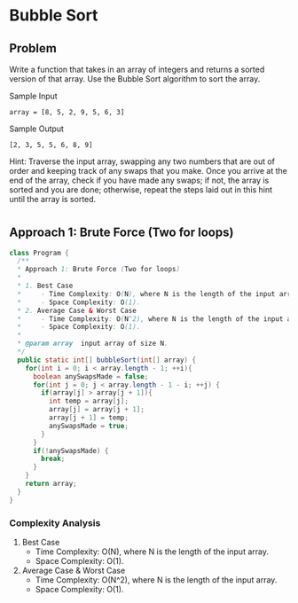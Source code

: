 # Bubble Sort

## Problem

Write a function that takes in an array of integers and returns a sorted version of that array. Use the Bubble Sort algorithm to sort the array.

Sample Input

```
array = [8, 5, 2, 9, 5, 6, 3]
```

Sample Output

```
[2, 3, 5, 5, 6, 8, 9]
```

Hint: Traverse the input array, swapping any two numbers that are out of order and keeping track of any swaps that you make. Once you arrive at the end of the array, check if you have made any swaps; if not, the array is sorted and you are done; otherwise, repeat the steps laid out in this hint until the array is sorted.

#

## Approach 1: Brute Force (Two for loops)

```JAVA
class Program {
  /**
  * Approach 1: Brute Force (Two for loops)
  *
  * 1. Best Case
  *     - Time Complexity: O(N), where N is the length of the input array.
  *     - Space Complexity: O(1).
  * 2. Average Case & Worst Case
  *     - Time Complexity: O(N^2), where N is the length of the input array.
  *     - Space Complexity: O(1).
  *
  * @param array  input array of size N.
  */
  public static int[] bubbleSort(int[] array) {
    for(int i = 0; i < array.length - 1; ++i){
      boolean anySwapsMade = false;
      for(int j = 0; j < array.length - 1 - i; ++j) {
        if(array[j] > array[j + 1]){
          int temp = array[j];
          array[j] = array[j + 1];
          array[j + 1] = temp;
          anySwapsMade = true;
        }
      }
      if(!anySwapsMade) {
        break;
      }
    }
    return array;
  }
}

```

### Complexity Analysis

1. Best Case
   - Time Complexity: O(N), where N is the length of the input array.
   - Space Complexity: O(1).
2. Average Case & Worst Case
   - Time Complexity: O(N^2), where N is the length of the input array.
   - Space Complexity: O(1).

